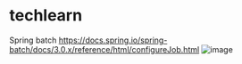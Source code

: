 # techlearn

Spring batch 
https://docs.spring.io/spring-batch/docs/3.0.x/reference/html/configureJob.html
![image](https://github.com/user-attachments/assets/bba5910b-5c76-4bac-ba89-a6fd66a12976)
